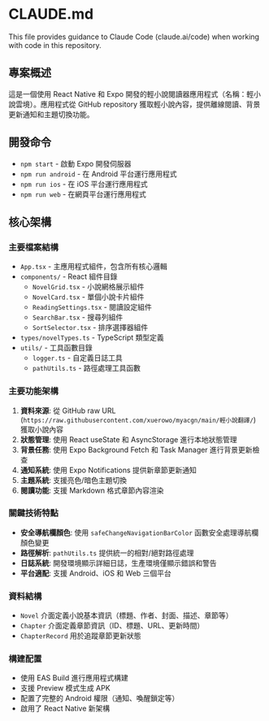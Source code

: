 # CLAUDE.md

This file provides guidance to Claude Code (claude.ai/code) when working with code in this repository.

## 專案概述
這是一個使用 React Native 和 Expo 開發的輕小說閱讀器應用程式（名稱：輕小說雲境）。應用程式從 GitHub repository 獲取輕小說內容，提供離線閱讀、背景更新通知和主題切換功能。

## 開發命令
- `npm start` - 啟動 Expo 開發伺服器
- `npm run android` - 在 Android 平台運行應用程式
- `npm run ios` - 在 iOS 平台運行應用程式  
- `npm run web` - 在網頁平台運行應用程式

## 核心架構

### 主要檔案結構
- `App.tsx` - 主應用程式組件，包含所有核心邏輯
- `components/` - React 組件目錄
  - `NovelGrid.tsx` - 小說網格展示組件
  - `NovelCard.tsx` - 單個小說卡片組件
  - `ReadingSettings.tsx` - 閱讀設定組件
  - `SearchBar.tsx` - 搜尋列組件
  - `SortSelector.tsx` - 排序選擇器組件
- `types/novelTypes.ts` - TypeScript 類型定義
- `utils/` - 工具函數目錄
  - `logger.ts` - 自定義日誌工具
  - `pathUtils.ts` - 路徑處理工具函數

### 主要功能架構
1. **資料來源**: 從 GitHub raw URL (`https://raw.githubusercontent.com/xuerowo/myacgn/main/輕小說翻譯/`) 獲取小說內容
2. **狀態管理**: 使用 React useState 和 AsyncStorage 進行本地狀態管理
3. **背景任務**: 使用 Expo Background Fetch 和 Task Manager 進行背景更新檢查
4. **通知系統**: 使用 Expo Notifications 提供新章節更新通知
5. **主題系統**: 支援亮色/暗色主題切換
6. **閱讀功能**: 支援 Markdown 格式章節內容渲染

### 關鍵技術特點
- **安全導航欄顏色**: 使用 `safeChangeNavigationBarColor` 函數安全處理導航欄顏色變更
- **路徑解析**: `pathUtils.ts` 提供統一的相對/絕對路徑處理
- **日誌系統**: 開發環境顯示詳細日誌，生產環境僅顯示錯誤和警告
- **平台適配**: 支援 Android、iOS 和 Web 三個平台

### 資料結構
- `Novel` 介面定義小說基本資訊（標題、作者、封面、描述、章節等）
- `Chapter` 介面定義章節資訊（ID、標題、URL、更新時間）
- `ChapterRecord` 用於追蹤章節更新狀態

### 構建配置
- 使用 EAS Build 進行應用程式構建
- 支援 Preview 模式生成 APK
- 配置了完整的 Android 權限（通知、喚醒鎖定等）
- 啟用了 React Native 新架構